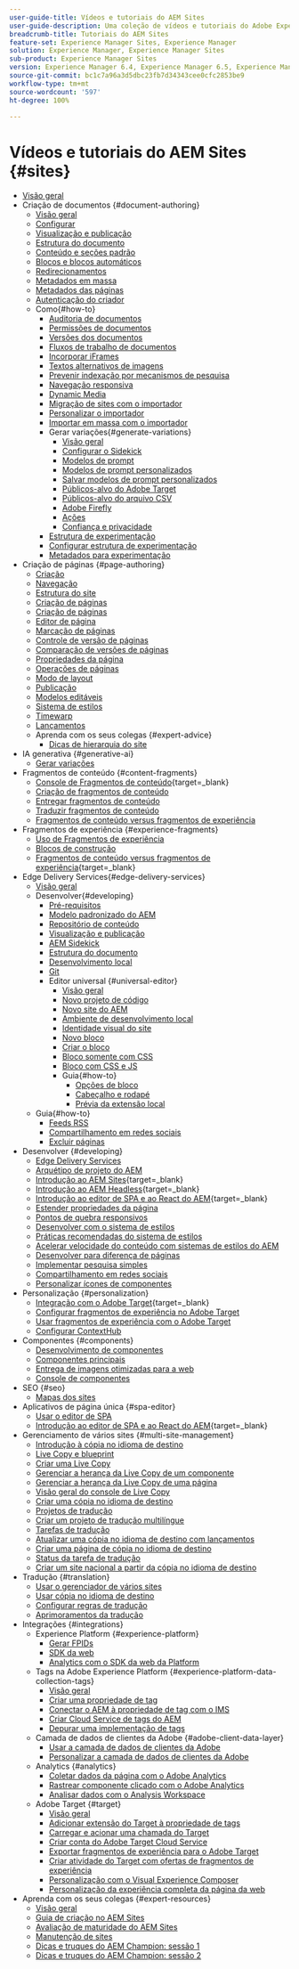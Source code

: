 ```yaml
---
user-guide-title: Vídeos e tutoriais do AEM Sites
user-guide-description: Uma coleção de vídeos e tutoriais do Adobe Experience Manager Sites.
breadcrumb-title: Tutoriais do AEM Sites
feature-set: Experience Manager Sites, Experience Manager
solution: Experience Manager, Experience Manager Sites
sub-product: Experience Manager Sites
version: Experience Manager 6.4, Experience Manager 6.5, Experience Manager as a Cloud Service
source-git-commit: bc1c7a96a3d5dbc23fb7d34343cee0cfc2853be9
workflow-type: tm+mt
source-wordcount: '597'
ht-degree: 100%

---
```



# Vídeos e tutoriais do AEM Sites {#sites}

+ [Visão geral](overview.md)
+ Criação de documentos {#document-authoring}
   + [Visão geral](document-authoring/overview.md)
   + [Configurar](document-authoring/set-up.md)
   + [Visualização e publicação](document-authoring/preview-and-publish.md)
   + [Estrutura do documento](document-authoring/document-structure.md)
   + [Conteúdo e seções padrão](document-authoring/default-content-and-sections.md)
   + [Blocos e blocos automáticos](document-authoring/blocks-and-autoblocks.md)
   + [Redirecionamentos](document-authoring/redirects.md)
   + [Metadados em massa](document-authoring/bulk-metadata.md)
   + [Metadados das páginas](document-authoring/page-metadata.md)
   + [Autenticação do criador](document-authoring/author-authentication.md)
   + Como{#how-to}
      + [Auditoria de documentos](./document-authoring/how-to/document-audit.md)
      + [Permissões de documentos](./document-authoring/how-to/document-permissions.md)
      + [Versões dos documentos](./document-authoring/how-to/document-versions.md)
      + [Fluxos de trabalho de documentos](./document-authoring/how-to/document-workflows.md)
      + [Incorporar iFrames](./document-authoring/how-to/iframes.md)
      + [Textos alternativos de imagens](./document-authoring/how-to/image-alt-text.md)
      + [Prevenir indexação por mecanismos de pesquisa](./document-authoring/how-to/no-index.md)
      + [Navegação responsiva](document-authoring/how-to/responsive-navigation.md)
      + [Dynamic Media](./document-authoring/how-to/using-dynamic-media.md)
      + [Migração de sites com o importador](./document-authoring/how-to/migration-using-importer.md)
      + [Personalizar o importador](./document-authoring/how-to/customizing-importer.md)
      + [Importar em massa com o importador](./document-authoring/how-to/bulk-importing-using-importer.md)
      + Gerar variações{#generate-variations}
         + [Visão geral](./document-authoring/how-to/generate-variations/overview.md)
         + [Configurar o Sidekick](./document-authoring/how-to/generate-variations/configure-sidekick.md)
         + [Modelos de prompt](./document-authoring/how-to/generate-variations/prompt-templates.md)
         + [Modelos de prompt personalizados](./document-authoring/how-to/generate-variations/custom-prompt-templates.md)
         + [Salvar modelos de prompt personalizados](./document-authoring/how-to/generate-variations/save-custom-prompt-template.md)
         + [Públicos-alvo do Adobe Target](./document-authoring/how-to/generate-variations/using-target-audiences.md)
         + [Públicos-alvo do arquivo CSV](./document-authoring/how-to/generate-variations/using-csv-file-audiences.md)
         + [Adobe Firefly](./document-authoring/how-to/generate-variations/using-adobe-firefly-for-images.md)
         + [Ações](./document-authoring/how-to/generate-variations/actions.md)
         + [Confiança e privacidade](./document-authoring/how-to/generate-variations/trust-privacy.md)
      + [Estrutura de experimentação](./document-authoring/how-to/experimentation-framework.md)
      + [Configurar estrutura de experimentação](./document-authoring/how-to/setup-experimentation-framework.md)
      + [Metadados para experimentação](./document-authoring/how-to/experimentation-add-metadata.md)
+ Criação de páginas {#page-authoring}
   + [Criação](page-authoring/aem-sites-authoring-overview.md)
   + [Navegação](page-authoring/basic-handling-sites-feature-video-use.md)
   + [Estrutura do site](page-authoring/content-hierarchy-feature-video-use.md)
   + [Criação de páginas](page-authoring/creating-page-feature-video-use.md)
   + [Criação de páginas](page-authoring/page-authoring-overview-feature-video-use.md)
   + [Editor de página](page-authoring/page-editor-feature-video-use.md)
   + [Marcação de páginas](page-authoring/page-tagging-feature-video-use.md)
   + [Controle de versão de páginas](page-authoring/page-versioning-feature-video-use.md)
   + [Comparação de versões de páginas](page-authoring/page-diff-feature-video-use.md)
   + [Propriedades da página](page-authoring/page-properties-feature-video-understand.md)
   + [Operações de páginas](page-authoring/page-operations-feature-video-use.md)
   + [Modo de layout](page-authoring/responsive-layout-feature-video-understand.md)
   + [Publicação](page-authoring/publication-management-feature-video-use.md)
   + [Modelos editáveis](page-authoring/template-editor-feature-video-use.md)
   + [Sistema de estilos](page-authoring/style-system-feature-video-use.md)
   + [Timewarp](page-authoring/timewarp-feature-video-use.md)
   + [Lançamentos](page-authoring/launches.md)
   + Aprenda com os seus colegas {#expert-advice}
      + [Dicas de hierarquia do site](page-authoring/expert-advice/site-hierarchy.md)
+ IA generativa {#generative-ai}
   + [Gerar variações](./generative-ai/generate-variations.md)
+ Fragmentos de conteúdo {#content-fragments}
   + [Console de Fragmentos de conteúdo](https://experienceleague.adobe.com/docs/experience-manager-learn/content-fragments-console/overview.html?lang=pt-BR){target=_blank}
   + [Criação de fragmentos de conteúdo](content-fragments/content-fragments-feature-video-use.md)
   + [Entregar fragmentos de conteúdo](content-fragments/content-fragments-delivery-feature-video-use.md)
   + [Traduzir fragmentos de conteúdo](content-fragments/content-fragments-translation-feature-video-use.md)
   + [Fragmentos de conteúdo versus fragmentos de experiência](content-fragments/understand-content-fragments-and-experience-fragments.md)
+ Fragmentos de experiência {#experience-fragments}
   + [Uso de Fragmentos de experiência](experience-fragments/experience-fragments-feature-video-use.md)
   + [Blocos de construção](experience-fragments/building-blocks.md)
   + [Fragmentos de conteúdo versus fragmentos de experiência](https://experienceleague.adobe.com/docs/experience-manager-learn/sites/content-fragments/understand-content-fragments-and-experience-fragments.html?lang=pt-BR){target=_blank}
+ Edge Delivery Services{#edge-delivery-services}
   + [Visão geral](./edge-delivery-services/overview.md)
   + Desenvolver{#developing}
      + [Pré-requisitos](edge-delivery-services/developing/prerequisites.md)
      + [Modelo padronizado do AEM](edge-delivery-services/developing/aem-boilerplate.md)
      + [Repositório de conteúdo](edge-delivery-services/developing/content-repository.md)
      + [Visualização e publicação](edge-delivery-services/developing/preview-and-publish.md)
      + [AEM Sidekick](edge-delivery-services/developing/sidekick.md)
      + [Estrutura do documento](edge-delivery-services/developing/document-structure.md)
      + [Desenvolvimento local](edge-delivery-services/developing/local-development.md)
      + [Git](edge-delivery-services/developing/git.md)
      + Editor universal {#universal-editor}
         + [Visão geral](./edge-delivery-services/developing/universal-editor/0-overview.md)
         + [Novo projeto de código](./edge-delivery-services/developing/universal-editor/1-new-code-project.md)
         + [Novo site do AEM](./edge-delivery-services/developing/universal-editor/2-new-aem-site.md)
         + [Ambiente de desenvolvimento local](./edge-delivery-services/developing/universal-editor/3-local-development-environment.md)
         + [Identidade visual do site](./edge-delivery-services/developing/universal-editor/4-website-branding.md)
         + [Novo bloco](./edge-delivery-services/developing/universal-editor/5-new-block.md)
         + [Criar o bloco](./edge-delivery-services/developing/universal-editor/6-author-block.md)
         + [Bloco somente com CSS](./edge-delivery-services/developing/universal-editor/7a-block-css.md)
         + [Bloco com CSS e JS](./edge-delivery-services/developing/universal-editor/7b-block-js-css.md)
         + Guia{#how-to}
            + [Opções de bloco](./edge-delivery-services/developing/universal-editor/how-to/block-options.md)
            + [Cabeçalho e rodapé](./edge-delivery-services/developing/universal-editor/how-to/header-and-footer.md)
            + [Prévia da extensão local](./edge-delivery-services/developing/universal-editor/how-to/local-extension-preview.md)
   + Guia{#how-to}
      + [Feeds RSS](edge-delivery-services/how-to/rss.md)
      + [Compartilhamento em redes sociais](edge-delivery-services/how-to/social-media-sharing.md)
      + [Excluir páginas](edge-delivery-services/how-to/delete-page.md)
+ Desenvolver {#developing}
   + [Edge Delivery Services](developing/edge-delivery-services.md)
   + [Arquétipo de projeto do AEM](developing/aem-project-archetype.md)
   + [Introdução ao AEM Sites](https://experienceleague.adobe.com/docs/experience-manager-learn/getting-started-wknd-tutorial-develop/overview.html?lang=pt-BR){target=_blank}
   + [Introdução ao AEM Headless](https://experienceleague.adobe.com/pt-br/docs/experience-manager-learn/getting-started-with-aem-headless/overview){target=_blank}
   + [Introdução ao editor de SPA e ao React do AEM](https://experienceleague.adobe.com/docs/experience-manager-learn/getting-started-with-aem-headless/spa-editor/react/overview.html){target=_blank}
   + [Estender propriedades da página](developing/page-properties-technical-video-develop.md)
   + [Pontos de quebra responsivos](developing/responsive-breakpoints.md)
   + [Desenvolver com o sistema de estilos](developing/style-system-technical-video-understand.md)
   + [Práticas recomendadas do sistema de estilos](developing/style-organization-style-system-understand-article.md)
   + [Acelerar velocidade do conteúdo com sistemas de estilos do AEM](developing/accelerate-content-velocity-aem-style-system.md)
   + [Desenvolver para diferença de páginas](developing/page-diff-technical-video-develop.md)
   + [Implementar pesquisa simples](developing/search-tutorial-develop.md)
   + [Compartilhamento em redes sociais](developing/social-media-sharing-technical-video-use.md)
   + [Personalizar ícones de componentes](developing/component-icons-technical-video-develop.md)
+ Personalização {#personalization}
   + [Integração com o Adobe Target](https://helpx.adobe.com/br/marketing-cloud/how-to/aem-target.html){target=_blank}
   + [Configurar fragmentos de experiência no Adobe Target](personalization/experience-fragment-target-technical-video-setup.md)
   + [Usar fragmentos de experiência com o Adobe Target](personalization/experience-fragment-target-offer-feature-video-use.md)
   + [Configurar ContextHub](personalization/context-hub-technical-video-setup.md)
+ Componentes {#components}
   + [Desenvolvimento de componentes](components/component-development.md)
   + [Componentes principais](components/core-components-feature-video-understand.md)
   + [Entrega de imagens otimizadas para a web](components/web-optimized-image-delivery.md)
   + [Console de componentes](components/components-console-feature-video-use.md)
+ SEO {#seo}
   + [Mapas dos sites](./seo/sitemaps.md)
+ Aplicativos de página única {#spa-editor}
   + [Usar o editor de SPA](spa-editor/spa-editor-framework-feature-video-use.md)
   + [Introdução ao editor de SPA e ao React do AEM](https://experienceleague.adobe.com/docs/experience-manager-learn/getting-started-with-aem-headless/spa-editor/react/overview.html){target=_blank}
+ Gerenciamento de vários sites {#multi-site-management}
   + [Introdução à cópia no idioma de destino](./multi-site-management/language-copy-overview.md)
   + [Live Copy e blueprint](./multi-site-management/live-copy-and-blueprint.md)
   + [Criar uma Live Copy](./multi-site-management/create-live-copy.md)
   + [Gerenciar a herança da Live Copy de um componente](./multi-site-management/manage-component-inheritance-live-copy.md)
   + [Gerenciar a herança da Live Copy de uma página](./multi-site-management/manage-page-inheritance-live-copy.md)
   + [Visão geral do console de Live Copy](./multi-site-management/live-copy-overview-console.md)
   + [Criar uma cópia no idioma de destino](./multi-site-management/create-language-copy.md)
   + [Projetos de tradução](./multi-site-management/manage-translation-projects.md)
   + [Criar um projeto de tradução multilíngue](./multi-site-management/create-multinational-translational-project.md)
   + [Tarefas de tradução](./multi-site-management/create-translation-job.md)
   + [Atualizar uma cópia no idioma de destino com lançamentos](./multi-site-management/updating-language-copy.md)
   + [Criar uma página de cópia no idioma de destino](./multi-site-management/create-new-page-language-copy.md)
   + [Status da tarefa de tradução](./multi-site-management/translation-job-status.md)
   + [Criar um site nacional a partir da cópia no idioma de destino](./multi-site-management/create-new-site.md)
+ Tradução {#translation}
   + [Usar o gerenciador de vários sites](translation/multi-site-manager-feature-video-use.md)
   + [Usar cópia no idioma de destino](translation/language-copy-feature-video-use.md)
   + [Configurar regras de tradução](translation/translation-rules-editor-technical-video-setup.md)
   + [Aprimoramentos da tradução](translation/translation-enhancements-feature-video-use.md)
+ Integrações {#integrations}
   + Experience Platform {#experience-platform}
      + [Gerar FPIDs](integrations/platform/fpid.md)
      + [SDK da web](integrations/platform/web-sdk.md)
      + [Analytics com o SDK da web da Platform](integrations/platform/analytics-using-web-sdk.md)
   + Tags na Adobe Experience Platform {#experience-platform-data-collection-tags}
      + [Visão geral](integrations/experience-platform/data-collection/tags/overview.md)
      + [Criar uma propriedade de tag](integrations/experience-platform/data-collection/tags/create-tag-property.md)
      + [Conectar o AEM à propriedade de tag com o IMS](integrations/experience-platform/data-collection/tags/connect-aem-tag-property-using-ims.md)
      + [Criar Cloud Service de tags do AEM](integrations/experience-platform/data-collection/tags/create-aem-launch-cloud-service.md)
      + [Depurar uma implementação de tags](integrations/experience-platform/data-collection/tags/debug-tags-implementation.md)
   + Camada de dados de clientes da Adobe {#adobe-client-data-layer}
      + [Usar a camada de dados de clientes da Adobe](integrations/adobe-client-data-layer/data-layer-overview.md)
      + [Personalizar a camada de dados de clientes da Adobe](integrations/adobe-client-data-layer/data-layer-customize.md)
   + Analytics {#analytics}
      + [Coletar dados da página com o Adobe Analytics](integrations/analytics/collect-data-analytics.md)
      + [Rastrear componente clicado com o Adobe Analytics](integrations/analytics/track-clicked-component.md)
      + [Analisar dados com o Analysis Workspace](integrations/analytics/create-analytics-workspace.md)
   + Adobe Target {#target}
      + [Visão geral](integrations/adobe-target/overview.md)
      + [Adicionar extensão do Target à propriedade de tags](integrations/adobe-target/add-target-launch-extension.md)
      + [Carregar e acionar uma chamada do Target](integrations/adobe-target/load-and-fire-target.md)
      + [Criar conta do Adobe Target Cloud Service](integrations/adobe-target/setup-aem-target-cloud-service.md)
      + [Exportar fragmentos de experiência para o Adobe Target](integrations/adobe-target/export-experience-fragment-target.md)
      + [Criar atividade do Target com ofertas de fragmentos de experiência](integrations/adobe-target/create-target-activity.md)
      + [Personalização com o Visual Experience Composer](integrations/adobe-target/personalization-using-vec.md)
      + [Personalização da experiência completa da página da web](integrations/adobe-target/personalization-web-page.md)
+ Aprenda com os seus colegas {#expert-resources}
   + [Visão geral](expert-resources/learn-from-your-peers-overview.md)
   + [Guia de criação no AEM Sites](expert-resources/authoring-guide-in-sites.md)
   + [Avaliação de maturidade do AEM Sites](expert-resources/maturity-assessment.md)
   + [Manutenção de sites](expert-resources/site-maintenance.md)
   + [Dicas e truques do AEM Champion: sessão 1](expert-resources/champion-tips-1.md)
   + [Dicas e truques do AEM Champion: sessão 2](expert-resources/champion-tips-2.md)
